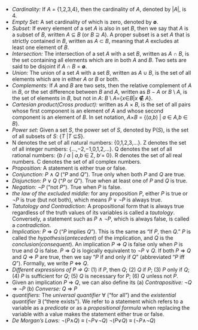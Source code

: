 - *Cardinality:* If *A* = {1,2,3,4}, then the cardinality of *A*, denoted by |*A*|, is 4.
- *Empty Set:* A set cardinality of which is zero, denoted by **∅**.
- *Subset:* If every element of a set *A* is also in set *B*, then we say that *A* is a subset of *B*, written *A* ⊆ *B* (or *B* ⊇ *A*). A proper subset is a set *A* that is strictly contained in *B*, written as *A* ⊂ *B*, meaning that *A* excludes at least one element of *B*.
- *Intersection:* The intersection of a set *A* with a set *B*, written as *A* ∩ *B*, is the set containing all elements which are in both *A* and *B*. Two sets are said to be disjoint if *A* ∩ *B* = **∅**.
- *Union:* The union of a set *A* with a set *B*, written as *A* ∪ *B*, is the set of all elements which are in either *A* or *B* or both.
- *Complements:* If *A* and *B* are two sets, then the relative complement of *A* in *B*, or the set difference between *B* and *A*, written as *B* − *A* or *B* \ *A*, is the set of elements in *B*, but not in *A*: *B* \ *A*={*x*∈*B*|*x*  **∉**  *A*}.
- *Cartesian product(Cross product):* written as *A* × *B*, is the set of all pairs whose first component is an element of *A* and whose second component is an element of *B*. In set notation, *A*×*B* = {(*a*,*b*) | *a* ∈ *A*,*b* ∈ *B*}.
- *Power set:* Given a set *S*, the power set of *S*, denoted by P(*S*), is the set of all subsets of *S*: {*T* |*T* ⊆*S*}.
- N denotes the set of all natural numbers: {0,1,2,3,...}.
  Z denotes the set of all integer numbers: {...,−2,−1,0,1,2,...}.
  Q denotes the set of all rational numbers: {*b* / *a* | *a*,*b* ∈ Z, *b* ̸= 0}. 
  R denotes the set of all real numbers.
  C denotes the set of all complex numbers.
- *Proposition:* A statement is either true or false.
- *Conjunction:*  *P* ∧ *Q* (“*P* and *Q*”). True only when both *P* and *Q* are true.
- *Disjunction:* *P* ∨ *Q* (“*P* or *Q*”). True when at least one of *P* and *Q* is true.
- *Negation:* ¬*P* (“not *P*”). True when *P* is false.
- *the law of the excluded middle:* for any proposition *P*, either *P* is true or ¬*P* is true (but not both), which means *P* ∨ ¬*P* is always true.
- *Tatutology and Contradiction:* A propositional form that is always true regardless of the truth values of its variables is called a *tautology*. Conversely, a statement such as *P* ∧ ¬*P*, which is always false, is called a *contradiction*.
- *Implication:* *P* ⇒ *Q* (“*P* implies *Q*”). This is the same as “If *P*, then *Q*.”  *P* is called the *hypothesis*(*antecedent*) of the implication, and *Q* is the *conclusion*(*consequent*). An implication *P* ⇒ *Q* is false only when *P* is true and *Q* is false. *P* ⇒ *Q* is logically equivalent to ¬*P* ∨ *Q*. If both *P* ⇒ *Q* and *Q* ⇒ *P* are true, then we say “*P* if and only if *Q*” (abbreviated “*P* iff *Q*”). Formally, we write *P* ⇔ *Q*.
- *Different expressions of P ⇒ Q:*
  (1) if *P*, then *Q*;
  (2) *Q* if *P*;
  (3) *P* only if *Q*;
  (4) *P* is sufficient for *Q*; 
  (5) *Q* is necessary for *P*; 
  (6) *Q* unless not *P*.
- Given an implication *P* ⇒ *Q*, we can also define its 
  (a) *Contrapositive:* ¬*Q* ⇒ ¬*P*
  (b) *Converse:* *Q* ⇒ *P*
- *quantifiers:* The *universal quantifier* ∀ (“for all”) and the *existential quantifier* ∃ (“there exists”). We refer to a statement which refers to a variable as a *predicate* or as a *propositional formula* when replacing the variable with a value makes the statement either true or false.
- *De Morgan’s Laws:*
  ¬(*P*∧*Q*) ≡ (¬*P*∨¬*Q*) 
  ¬(*P*∨*Q*) ≡ (¬*P*∧¬*Q*)